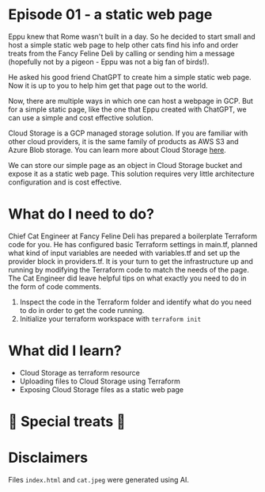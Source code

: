 # Episode 01 - a static web page

Eppu knew that Rome wasn't built in a day. So he decided to start small and host a simple static web page to help other cats find his info and order treats from the Fancy Feline Deli by calling or sending him a message (hopefully not by a pigeon - Eppu was not a big fan of birds!).

He asked his good friend ChatGPT to create him a simple static web page. Now it is up to you to help him get that page out to the world.

Now, there are multiple ways in which one can host a webpage in GCP. But for a simple static page, like the one that Eppu created with ChatGPT, we can use a simple and cost effective solution. 

Cloud Storage is a GCP managed storage solution. If you are familiar with other cloud providers, it is the same family of products as AWS S3 and Azure Blob storage. You can learn more about Cloud Storage [here](https://cloud.google.com/storage?hl=en). 

We can store our simple page as an object in Cloud Storage bucket and expose it as a static web page. This solution requires very little architecture configuration and is cost effective.


# What do I need to do?

Chief Cat Engineer at Fancy Feline Deli has prepared a boilerplate Terraform code for you. He has configured basic Terraform settings in main.tf, planned what kind of input variables are needed with variables.tf and set up the provider block in providers.tf. 
It is your turn to get the infrastructure up and running by modifying the Terraform code to match the needs of the page. The Cat Engineer did leave helpful tips on what exactly you need to do in the form of code comments. 

1. Inspect the code in the Terraform folder and identify what do you need to do in order to get the code running. 
2. Initialize your terraform workspace with `terraform init` 

# What did I learn?
- Cloud Storage as terraform resource 
- Uploading files to Cloud Storage using Terraform 
- Exposing Cloud Storage files as a static web page

# 🐾 Special treats 🐾 

# Disclaimers 
Files `index.html` and `cat.jpeg` were generated using AI.

